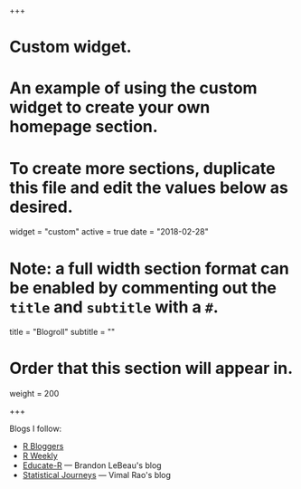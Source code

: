 +++
# Custom widget.
# An example of using the custom widget to create your own homepage section.
# To create more sections, duplicate this file and edit the values below as desired.
widget = "custom"
active = true
date = "2018-02-28"

# Note: a full width section format can be enabled by commenting out the `title` and `subtitle` with a `#`.
title = "Blogroll"
subtitle = ""

# Order that this section will appear in.
weight = 200

+++

Blogs I follow:

- [R Bloggers](https://www.google.com/url?q=http://r-bloggers.com&sa=D&ust=1520187345253000&usg=AFQjCNFUpFqK5Vl6LgCCppwwqZMD47N1xQ)
- [R Weekly](https://rweekly.org)
- [Educate-R](https://brandonlebeau.org/) &mdash; Brandon LeBeau's blog
- [Statistical Journeys](https://statisticaljourneys.home.blog/ (Vimal’s blog)) &mdash; Vimal Rao's blog


